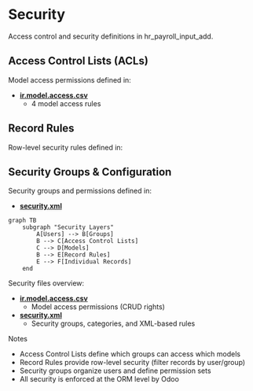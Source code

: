 # Security

Access control and security definitions in hr_payroll_input_add.

## Access Control Lists (ACLs)

Model access permissions defined in:
- **[ir.model.access.csv](../hr_payroll_input_add/security/ir.model.access.csv)**
  - 4 model access rules

## Record Rules

Row-level security rules defined in:

## Security Groups & Configuration

Security groups and permissions defined in:
- **[security.xml](../hr_payroll_input_add/security/security.xml)**

```mermaid
graph TB
    subgraph "Security Layers"
        A[Users] --> B[Groups]
        B --> C[Access Control Lists]
        C --> D[Models]
        B --> E[Record Rules]
        E --> F[Individual Records]
    end
```

Security files overview:
- **[ir.model.access.csv](../hr_payroll_input_add/security/ir.model.access.csv)**
  - Model access permissions (CRUD rights)
- **[security.xml](../hr_payroll_input_add/security/security.xml)**
  - Security groups, categories, and XML-based rules

Notes
- Access Control Lists define which groups can access which models
- Record Rules provide row-level security (filter records by user/group)
- Security groups organize users and define permission sets
- All security is enforced at the ORM level by Odoo
